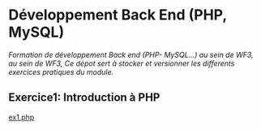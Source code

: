 # Développement Back End (PHP, MySQL)
*Formation de développement Back end (PHP- MySQL...) au sein de WF3, au sein de WF3, Ce dépot sert à stocker et versionner les differents exercices pratiques du module.* 

## Exercice1: Introduction à PHP
[ex1.php](exercices/ex1.php "Introduction à PHP")
